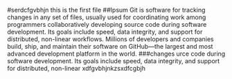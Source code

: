 #serdcfgvbhjn
this is the first file
##Ipsum
Git is software for tracking changes in any set of files, usually used for coordinating work among programmers collaboratively developing source code during software development. Its goals include speed, data integrity, and support for distributed, non-linear workflows.
Millions of developers and companies build, ship, and maintain their software on GitHub—the largest and most advanced development platform in the world.
###changes
urce code during software development. Its goals include speed, data integrity, and support for distributed, non-linear xdfgvbhjnkzsxdfcgbjh

